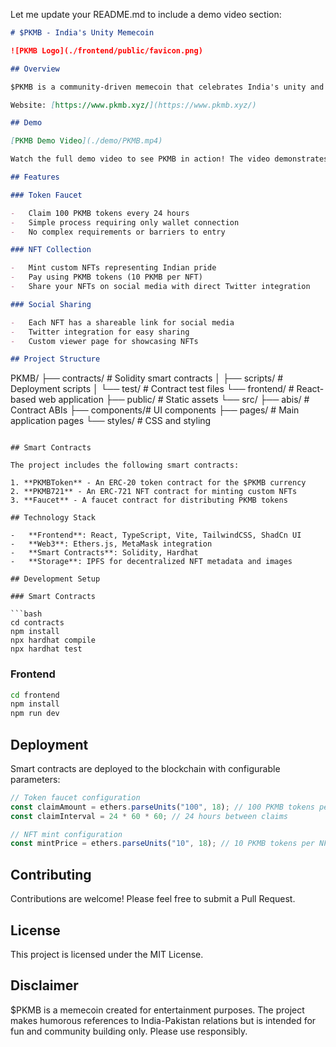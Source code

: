 Let me update your README.md to include a demo video section:

```markdown
# $PKMB - India's Unity Memecoin

![PKMB Logo](./frontend/public/favicon.png)

## Overview

$PKMB is a community-driven memecoin that celebrates India's unity and strength. With a focus on humor and national pride, PKMB offers a unique Web3 experience featuring ERC-20 tokens, NFTs, and community engagement.

Website: [https://www.pkmb.xyz/](https://www.pkmb.xyz/)

## Demo

[PKMB Demo Video](./demo/PKMB.mp4)

Watch the full demo video to see PKMB in action! The video demonstrates the token faucet, NFT minting, and social sharing features.

## Features

### Token Faucet

-   Claim 100 PKMB tokens every 24 hours
-   Simple process requiring only wallet connection
-   No complex requirements or barriers to entry

### NFT Collection

-   Mint custom NFTs representing Indian pride
-   Pay using PKMB tokens (10 PKMB per NFT)
-   Share your NFTs on social media with direct Twitter integration

### Social Sharing

-   Each NFT has a shareable link for social media
-   Twitter integration for easy sharing
-   Custom viewer page for showcasing NFTs

## Project Structure
```

PKMB/
├── contracts/ # Solidity smart contracts
│ ├── scripts/ # Deployment scripts
│ └── test/ # Contract test files
└── frontend/ # React-based web application
├── public/ # Static assets
└── src/
├── abis/ # Contract ABIs
├── components/# UI components
├── pages/ # Main application pages
└── styles/ # CSS and styling

````

## Smart Contracts

The project includes the following smart contracts:

1. **PKMBToken** - An ERC-20 token contract for the $PKMB currency
2. **PKMB721** - An ERC-721 NFT contract for minting custom NFTs
3. **Faucet** - A faucet contract for distributing PKMB tokens

## Technology Stack

-   **Frontend**: React, TypeScript, Vite, TailwindCSS, ShadCn UI
-   **Web3**: Ethers.js, MetaMask integration
-   **Smart Contracts**: Solidity, Hardhat
-   **Storage**: IPFS for decentralized NFT metadata and images

## Development Setup

### Smart Contracts

```bash
cd contracts
npm install
npx hardhat compile
npx hardhat test
````

### Frontend

```bash
cd frontend
npm install
npm run dev
```

## Deployment

Smart contracts are deployed to the blockchain with configurable parameters:

```javascript
// Token faucet configuration
const claimAmount = ethers.parseUnits("100", 18); // 100 PKMB tokens per claim
const claimInterval = 24 * 60 * 60; // 24 hours between claims

// NFT mint configuration
const mintPrice = ethers.parseUnits("10", 18); // 10 PKMB tokens per NFT
```

## Contributing

Contributions are welcome! Please feel free to submit a Pull Request.

## License

This project is licensed under the MIT License.

## Disclaimer

$PKMB is a memecoin created for entertainment purposes. The project makes humorous references to India-Pakistan relations but is intended for fun and community building only. Please use responsibly.

```

```
